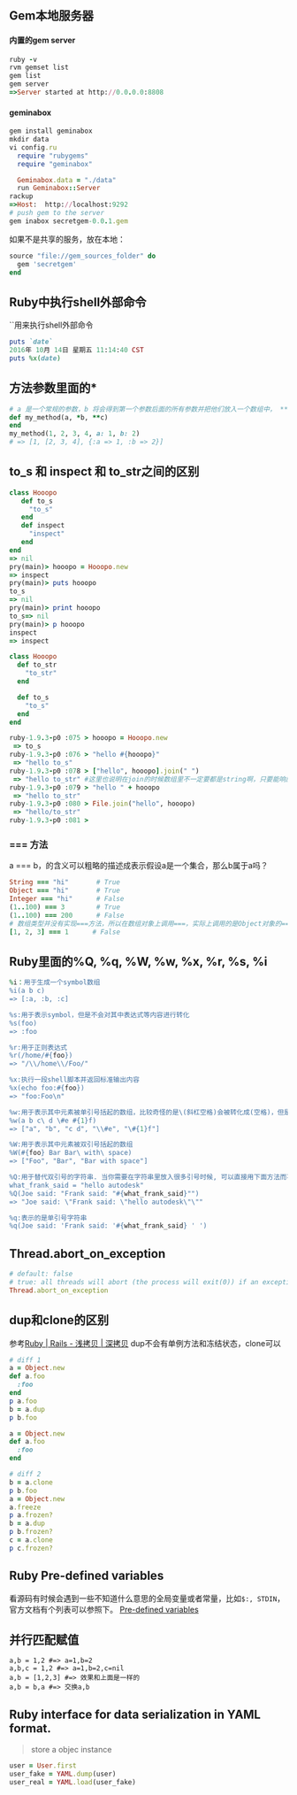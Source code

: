 ## Gem本地服务器
#### 内置的gem server
```ruby
ruby -v
rvm gemset list
gem list
gem server
=>Server started at http://0.0.0.0:8808
```

#### geminabox
```ruby
gem install geminabox
mkdir data
vi config.ru
  require "rubygems"
  require "geminabox"

  Geminabox.data = "./data"
  run Geminabox::Server
rackup
=>Host:  http://localhost:9292
# push gem to the server
gem inabox secretgem-0.0.1.gem
```
如果不是共享的服务，放在本地：
```ruby
source "file://gem_sources_folder" do
  gem 'secretgem'
end
```


## Ruby中执行shell外部命令
``用来执行shell外部命令
```ruby
puts `date`
2016年 10月 14日 星期五 11:14:40 CST
puts %x(date)
```


## 方法参数里面的*
```ruby
# a 是一个常规的参数，b 将会得到第一个参数后面的所有参数并把他们放入一个数组中， **c 将会得到传人方法的任何格式为 key: value 的参数。
def my_method(a, *b, **c)
end
my_method(1, 2, 3, 4, a: 1, b: 2)
# => [1, [2, 3, 4], {:a => 1, :b => 2}]
```


## to_s 和 inspect 和 to_str之间的区别
```ruby
class Hooopo
   def to_s
     "to_s"
   end  
   def inspect
     "inspect"
   end  
end  
=> nil
pry(main)> hooopo = Hooopo.new
=> inspect
pry(main)> puts hooopo
to_s
=> nil
pry(main)> print hooopo
to_s=> nil
pry(main)> p hooopo
inspect
=> inspect

class Hooopo
  def to_str
    "to_str"
  end

  def to_s
    "to_s"
  end
end

ruby-1.9.3-p0 :075 > hooopo = Hooopo.new
 => to_s
ruby-1.9.3-p0 :076 > "hello #{hooopo}"
 => "hello to_s"
ruby-1.9.3-p0 :078 > ["hello", hooopo].join(" ")
 => "hello to_str" #这里也说明在join的时候数组里不一定要都是string啊，只要能响应to_str或to_s方法就OK！
ruby-1.9.3-p0 :079 > "hello " + hooopo
 => "hello to_str"
ruby-1.9.3-p0 :080 > File.join("hello", hooopo)
 => "hello/to_str"
ruby-1.9.3-p0 :081 >
```


### === 方法
a === b，的含义可以粗略的描述成表示假设a是一个集合，那么b属于a吗？
```ruby
String === "hi"       # True
Object === "hi"       # True
Integer === "hi"      # False
(1..100) === 3        # True
(1..100) === 200      # False
# 数组类型并没有实现===方法，所以在数组对象上调用===，实际上调用的是Object对象的===方法
[1, 2, 3] === 1      # False
```


## Ruby里面的%Q, %q, %W, %w, %x, %r, %s, %i
```ruby
%i：用于生成一个symbol数组
%i(a b c)
=> [:a, :b, :c]

%s:用于表示symbol，但是不会对其中表达式等内容进行转化
%s(foo)
=> :foo

%r:用于正则表达式
%r(/home/#{foo})
=> "/\\/home\\/Foo/"

%x:执行一段shell脚本并返回标准输出内容
%x(echo foo:#{foo})
=> "foo:Foo\n"

%w:用于表示其中元素被单引号括起的数组，比较奇怪的是\(斜杠空格)会被转化成(空格)，但是其他的内容不会.
%w(a b c\ d \#e #{1}f)
=> ["a", "b", "c d", "\\#e", "\#{1}f"]

%W:用于表示其中元素被双引号括起的数组
%W(#{foo} Bar Bar\ with\ space)
=> ["Foo", "Bar", "Bar with space"]

%Q:用于替代双引号的字符串. 当你需要在字符串里放入很多引号时候, 可以直接用下面方法而不需要在引号前逐个添加反斜杠 (\")
what_frank_said = "hello autodesk"
%Q(Joe said: "Frank said: "#{what_frank_said}"")
=> "Joe said: \"Frank said: \"hello autodesk\"\""

%q:表示的是单引号字符串
%q(Joe said: 'Frank said: '#{what_frank_said} ' ')
```


## Thread.abort_on_exception
```ruby
# default: false
# true: all threads will abort (the process will exit(0)) if an exception is raised in any thread
Thread.abort_on_exception
```


## dup和clone的区别
参考[Ruby | Rails - 浅拷贝 | 深拷贝](https://ruby-china.org/topics/22164)
dup不会有单例方法和冻结状态，clone可以
```ruby
# diff 1
a = Object.new
def a.foo
  :foo
end
p a.foo
b = a.dup
p b.foo

a = Object.new
def a.foo
  :foo
end

# diff 2
b = a.clone
p b.foo
a = Object.new
a.freeze
p a.frozen?
b = a.dup
p b.frozen?
c = a.clone
p c.frozen?
```


## Ruby Pre-defined variables
看源码有时候会遇到一些不知道什么意思的全局变量或者常量，比如`$:, STDIN`，官方文档有个列表可以参照下。
[Pre-defined variables](https://ruby-doc.org/core-2.1.1/doc/globals_rdoc.html)


## 并行匹配赋值
```
a,b = 1,2 #=> a=1,b=2
a,b,c = 1,2 #=> a=1,b=2,c=nil
a,b = [1,2,3] #=> 效果和上面是一样的
a,b = b,a #=> 交换a,b
```


## Ruby interface for data serialization in YAML format.
>store a objec instance
```ruby
user = User.first
user_fake = YAML.dump(user)
user_real = YAML.load(user_fake)
```